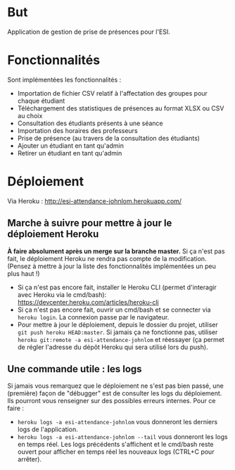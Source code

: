 # But

Application de gestion de prise de présences pour l'ESI.

# Fonctionnalités

Sont implémentées les fonctionnalités :
- Importation de fichier CSV relatif à l'affectation des groupes pour chaque étudiant
- Téléchargement des statistiques de présences au format XLSX ou CSV au choix
- Consultation des étudiants présents à une séance
- Importation des horaires des professeurs
- Prise de présence (au travers de la consultation des étudiants)
- Ajouter un étudiant en tant qu'admin
- Retirer un étudiant en tant qu'admin

# Déploiement

Via Heroku : http://esi-attendance-johnlom.herokuapp.com/

## Marche à suivre pour mettre à jour le déploiement Heroku

**À faire absolument après un merge sur la branche master.**
Si ça n'est pas fait, le déploiement Heroku ne rendra pas compte de la modification.
(Pensez à mettre à jour la liste des fonctionnalités implémentées un peu plus haut !)


- Si ça n'est pas encore fait, installer le Heroku CLI (permet d'interagir avec Heroku via le cmd/bash): https://devcenter.heroku.com/articles/heroku-cli
- Si ça n'est pas encore fait, ouvrir un cmd/bash et se connecter via `heroku login`. La connexion passe par le navigateur.
- Pour mettre à jour le déploiement, depuis le dossier du projet, utiliser `git push heroku HEAD:master`. Si jamais ça ne fonctionne pas, utiliser `heroku git:remote -a esi-attendance-johnlom` et réessayer (ça permet de régler l'adresse du dépôt Heroku qui sera utilisé lors du push).

## Une commande utile : les logs

Si jamais vous remarquez que le déploiement ne s'est pas bien passé, une (première) façon de "débugger" est de consulter les logs du déploiement.
Ils pourront vous renseigner sur des possibles erreurs internes. Pour ce faire :

- `heroku logs -a esi-attendance-johnlom` vous donneront les derniers logs de l'application.
- `heroku logs -a esi-attendance-johnlom --tail` vous donneront les logs en temps réel. Les logs précédents s'affichent et le cmd/bash reste ouvert pour afficher en temps réel les nouveaux logs (CTRL+C pour arrêter).